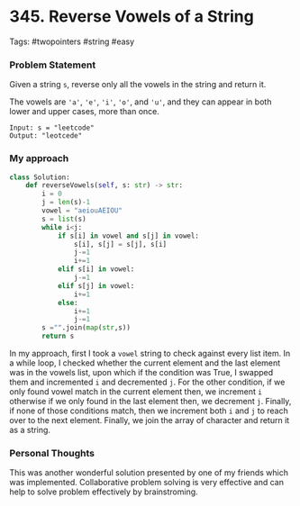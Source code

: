 # 345. Reverse Vowels of a String

Tags: #twopointers #string #easy

### Problem Statement
Given a string `s`, reverse only all the vowels in the string and return it.

The vowels are `'a'`, `'e'`, `'i'`, `'o'`, and `'u'`, and they can appear in both lower and upper cases, more than once.

```Example
Input: s = "leetcode"
Output: "leotcede"
```

### My approach

```Python
class Solution:
    def reverseVowels(self, s: str) -> str:
        i = 0
        j = len(s)-1
        vowel = "aeiouAEIOU"
        s = list(s)
        while i<j:
            if s[i] in vowel and s[j] in vowel:
                s[i], s[j] = s[j], s[i]
                j-=1
                i+=1
            elif s[i] in vowel:
                j-=1
            elif s[j] in vowel:
                i+=1
            else:
                i+=1
                j-=1
        s ="".join(map(str,s))
        return s
```
In my approach, first I took a ``vowel`` string to check against every list item. In a while loop, I checked whether the current element and the last element was in the vowels list, upon which if the condition was True, I swapped them and incremented ``i`` and decremented ``j``. For the other condition, if we only found vowel match in the current element then, we increment ``i`` otherwise if we only found in the last element then, we decrement ``j``. Finally, if none of those conditions match, then we increment both ``i`` and ``j`` to reach over to the next element. Finally, we join the array of character and return it as a string.

### Personal Thoughts
This was another wonderful solution presented by one of my friends which was implemented. Collaborative problem solving is very effective and can help to solve problem effectively by brainstroming.